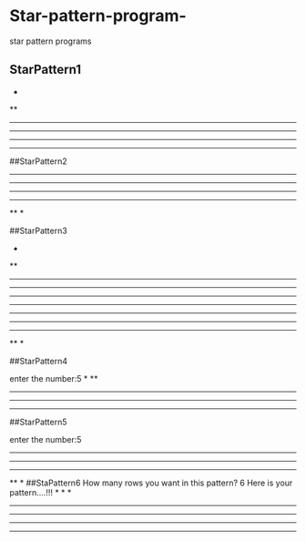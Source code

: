 # Star-pattern-program-
star pattern programs
## StarPattern1

*
**
***
****
*****
******

##StarPattern2

******
*****
****
***
**
*

##StarPattern3

*
**
***
****
*****
******
*****
****
***
**
*

##StarPattern4

 enter the number:5
     *
    **
   ***
  ****
 *****
 ##StarPattern5
 
  enter the number:5
*****
 ****
  ***
   **
    *
 ##StaPattern6
 How many rows you want in this pattern?
6
Here is your pattern....!!!
     *
    * *
   * * *
  * * * *
 * * * * *
* * * * * *
    
 
